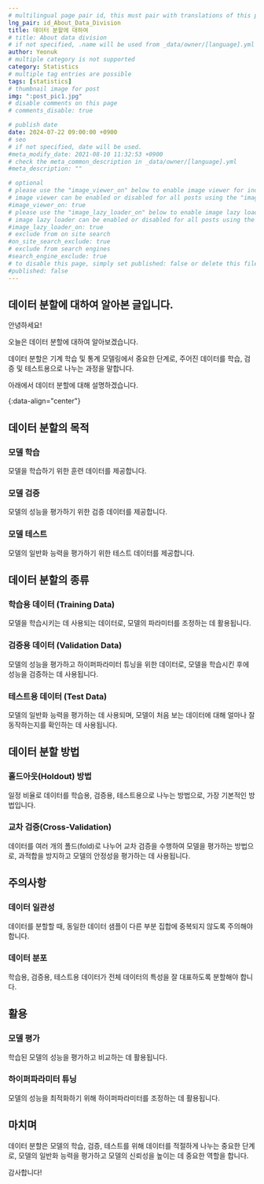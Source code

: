 ```yaml
---
# multilingual page pair id, this must pair with translations of this page. (This name must be unique)
lng_pair: id_About_Data_Division
title: 데이터 분할에 대하여
# title: About data division
# if not specified, .name will be used from _data/owner/[language].yml
author: Yeonuk
# multiple category is not supported
category: Statistics
# multiple tag entries are possible
tags: [statistics]
# thumbnail image for post
img: ":post_pic1.jpg"
# disable comments on this page
# comments_disable: true

# publish date
date: 2024-07-22 09:00:00 +0900
# seo
# if not specified, date will be used.
#meta_modify_date: 2021-08-10 11:32:53 +0900
# check the meta_common_description in _data/owner/[language].yml
#meta_description: ""

# optional
# please use the "image_viewer_on" below to enable image viewer for individual pages or posts (_posts/ or [language]/_posts folders).
# image viewer can be enabled or disabled for all posts using the "image_viewer_posts: true" setting in _data/conf/main.yml.
#image_viewer_on: true
# please use the "image_lazy_loader_on" below to enable image lazy loader for individual pages or posts (_posts/ or [language]/_posts folders).
# image lazy loader can be enabled or disabled for all posts using the "image_lazy_loader_posts: true" setting in _data/conf/main.yml.
#image_lazy_loader_on: true
# exclude from on site search
#on_site_search_exclude: true
# exclude from search engines
#search_engine_exclude: true
# to disable this page, simply set published: false or delete this file
#published: false
---
```


<!-- outline-start -->

## 데이터 분할에 대하여 알아본 글입니다.

안녕하세요!

오늘은 데이터 분할에 대하여 알아보겠습니다.

데이터 분할은 기계 학습 및 통계 모델링에서 중요한 단계로, 주어진 데이터를 학습, 검증 및 테스트용으로 나누는 과정을 말합니다.

아래에서 데이터 분할에 대해 설명하겠습니다.

{:data-align="center"}

<!-- outline-end -->

## 데이터 분할의 목적

### 모델 학습

모델을 학습하기 위한 훈련 데이터를 제공합니다.

### 모델 검증

모델의 성능을 평가하기 위한 검증 데이터를 제공합니다.

### 모델 테스트

모델의 일반화 능력을 평가하기 위한 테스트 데이터를 제공합니다.

## 데이터 분할의 종류

### 학습용 데이터 (Training Data)

모델을 학습시키는 데 사용되는 데이터로, 모델의 파라미터를 조정하는 데 활용됩니다.

### 검증용 데이터 (Validation Data)

모델의 성능을 평가하고 하이퍼파라미터 튜닝을 위한 데이터로, 모델을 학습시킨 후에 성능을 검증하는 데 사용됩니다.

### 테스트용 데이터 (Test Data)

모델의 일반화 능력을 평가하는 데 사용되며, 모델이 처음 보는 데이터에 대해 얼마나 잘 동작하는지를 확인하는 데 사용됩니다.

## 데이터 분할 방법

### 홀드아웃(Holdout) 방법

일정 비율로 데이터를 학습용, 검증용, 테스트용으로 나누는 방법으로, 가장 기본적인 방법입니다.

### 교차 검증(Cross-Validation)

데이터를 여러 개의 폴드(fold)로 나누어 교차 검증을 수행하여 모델을 평가하는 방법으로, 과적합을 방지하고 모델의 안정성을 평가하는 데 사용됩니다.

## 주의사항

### 데이터 일관성

데이터를 분할할 때, 동일한 데이터 샘플이 다른 부분 집합에 중복되지 않도록 주의해야 합니다.

### 데이터 분포

학습용, 검증용, 테스트용 데이터가 전체 데이터의 특성을 잘 대표하도록 분할해야 합니다.

## 활용

### 모델 평가

학습된 모델의 성능을 평가하고 비교하는 데 활용됩니다.

### 하이퍼파라미터 튜닝

모델의 성능을 최적화하기 위해 하이퍼파라미터를 조정하는 데 활용됩니다.

## 마치며

데이터 분할은 모델의 학습, 검증, 테스트를 위해 데이터를 적절하게 나누는 중요한 단계로, 모델의 일반화 능력을 평가하고 모델의 신뢰성을 높이는 데 중요한 역할을 합니다.

감사합니다!
